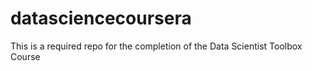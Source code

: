 # datasciencecoursera
This is a required repo for the completion of the Data Scientist Toolbox Course
